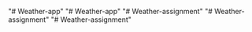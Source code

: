 "# Weather-app" 
"# Weather-app" 
"# Weather-assignment" 
"# Weather-assignment" 
"# Weather-assignment" 
